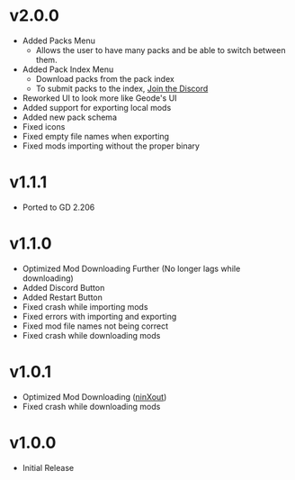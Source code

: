 # v2.0.0
- Added Packs Menu
    - Allows the user to have many packs and be able to switch between them.
- Added Pack Index Menu
    - Download packs from the pack index
    - To submit packs to the index, [Join the Discord](https://discord.gg/44ANAhXz7r)
- Reworked UI to look more like Geode's UI
- Added support for exporting local mods
- Added new pack schema
- Fixed icons
- Fixed empty file names when exporting
- Fixed mods importing without the proper binary

# v1.1.1
- Ported to GD 2.206

# v1.1.0
- Optimized Mod Downloading Further (No longer lags while downloading)
- Added Discord Button
- Added Restart Button
- Fixed crash while importing mods
- Fixed errors with importing and exporting
- Fixed mod file names not being correct
- Fixed crash while downloading mods

# v1.0.1
- Optimized Mod Downloading ([ninXout](https://github.com/ninXout))
- Fixed crash while downloading mods

# v1.0.0
- Initial Release
